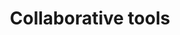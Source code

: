 ---
title: 'Collaborative tools'
redirect_to:
  - 'https://discuss.pencil2d.org/t/collaborative-tools/1043'
---